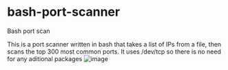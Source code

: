 # bash-port-scanner
Bash port scan

This is a port scanner written in bash that takes a list of IPs from a file, then scans the top 300 most common ports.
It uses /dev/tcp so there is no need for any aditional packages
![image](https://user-images.githubusercontent.com/90089879/155011629-680f76a8-4940-4f57-86aa-1aeb40c8daf3.png)
